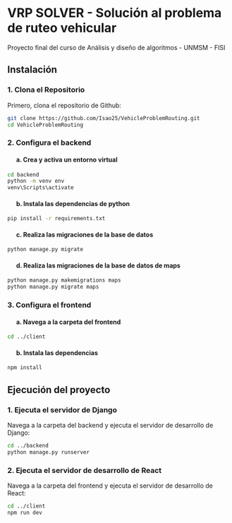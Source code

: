 # VRP SOLVER - Solución al problema de ruteo vehicular

Proyecto final del curso de Análisis y diseño de algoritmos - UNMSM - FISI

## Instalación
### 1. Clona el Repositorio
Primero, clona el repositorio de Github:
```bash
git clone https://github.com/Isao25/VehicleProblemRouting.git
cd VehicleProblemRouting
```
### 2. Configura el backend
#### &nbsp; &nbsp; &nbsp; a. Crea y activa un entorno virtual
```bash
cd backend
python -m venv env
venv\Scripts\activate
```
#### &nbsp; &nbsp; &nbsp; b. Instala las dependencias de python
```bash
pip install -r requirements.txt
```
#### &nbsp; &nbsp; &nbsp; c. Realiza las migraciones de la base de datos
```bash
python manage.py migrate
```
#### &nbsp; &nbsp; &nbsp; d. Realiza las migraciones de la base de datos de maps
```bash
python manage.py makemigrations maps
python manage.py migrate maps
```
### 3. Configura el frontend
#### &nbsp; &nbsp; &nbsp; a. Navega a la carpeta del frontend
```bash
cd ../client
```
#### &nbsp; &nbsp; &nbsp; b. Instala las dependencias
```bash
npm install
```

## Ejecución del proyecto
### 1. Ejecuta el servidor de Django
Navega a la carpeta del backend y ejecuta el servidor de desarrollo de Django:
```bash
cd ../backend
python manage.py runserver
```
### 2. Ejecuta el servidor de desarrollo de React
Navega a la carpeta del frontend y ejecuta el servidor de desarrollo de React:
```bash
cd ../client
npm run dev
```
